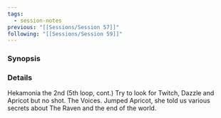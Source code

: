 ```yaml
---
tags:
  - session-notes
previous: "[[Sessions/Session 57]]"
following: "[[Sessions/Session 59]]"
---
```

### Synopsis


### Details

Hekamonia the 2nd (5th loop, cont.)
Try to look for Twitch, Dazzle and Apricot but no shot.
The Voices.
Jumped Apricot, she told us various secrets about The Raven and the end of the world.

